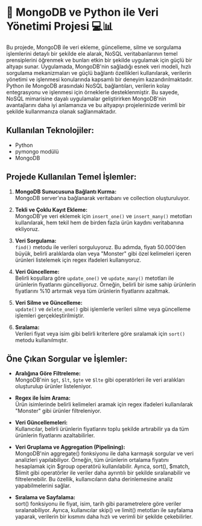 # 🚀 MongoDB ve Python ile Veri Yönetimi Projesi 💻📊

   Bu projede, MongoDB ile veri ekleme, güncelleme, silme ve sorgulama işlemlerini detaylı bir şekilde ele alarak, NoSQL veritabanlarının temel prensiplerini öğrenmek ve bunları etkin bir şekilde uygulamak için güçlü bir altyapı sunar. Uygulamada, MongoDB'nin sağladığı esnek veri modeli, hızlı sorgulama mekanizmaları ve güçlü bağlantı özellikleri kullanılarak, verilerin yönetimi ve işlenmesi konularında kapsamlı bir deneyim kazandırılmaktadır. Python ile MongoDB arasındaki NoSQL bağlantıları, verilerin kolay entegrasyonu ve işlenmesi için örneklerle desteklenmiştir. Bu sayede, NoSQL mimarisine dayalı uygulamalar geliştirirken MongoDB'nin avantajlarını daha iyi anlamanıza ve bu altyapıyı projelerinizde verimli bir şekilde kullanmanıza olanak sağlanmaktadır.

## Kullanılan Teknolojiler:
- Python
- pymongo modülü
- MongoDB

## Projede Kullanılan Temel İşlemler:

1. **MongoDB Sunucusuna Bağlantı Kurma:**  
   MongoDB server’ına bağlanarak veritabanı ve collection oluşturuluyor.
   
2. **Tekli ve Çoklu Kayıt Ekleme:**  
   MongoDB’ye veri eklemek için `insert_one()` ve `insert_many()` metotları kullanılarak, hem tekil hem de birden fazla ürün kaydını veritabanına ekliyoruz.

3. **Veri Sorgulama:**  
   `find()` metodu ile verileri sorguluyoruz. Bu adımda, fiyatı 50.000’den büyük, belirli aralıklarda olan veya "Monster" gibi özel kelimeleri içeren ürünleri listelemek için regex ifadeleri kullanıyoruz.

4. **Veri Güncelleme:**  
   Belirli koşullara göre `update_one()` ve `update_many()` metotları ile ürünlerin fiyatlarını güncelliyoruz. Örneğin, belirli bir isme sahip ürünlerin fiyatlarını %10 artırmak veya tüm ürünlerin fiyatlarını azaltmak.

5. **Veri Silme ve Güncelleme:**  
   `update()` ve `delete_one()` gibi işlemlerle verileri silme veya güncelleme işlemleri gerçekleştirilmiştir.

6. **Sıralama:**  
   Verileri fiyat veya isim gibi belirli kriterlere göre sıralamak için `sort()` metodu kullanılmıştır.

## Öne Çıkan Sorgular ve İşlemler:

- **Aralığına Göre Filtreleme:**  
   MongoDB'nin `$gt`, `$lt`, `$gte` ve `$lte` gibi operatörleri ile veri aralıkları oluşturulup ürünler listeleniyor.

- **Regex ile İsim Arama:**  
   Ürün isimlerinde belirli kelimeleri aramak için regex ifadeleri kullanılarak "Monster" gibi ürünler filtreleniyor.

- **Veri Güncellemeleri:**  
   Kullanıcılar, belirli ürünlerin fiyatlarını toplu şekilde artırabilir ya da tüm ürünlerin fiyatlarını azaltabilirler.

- **Veri Gruplama ve Aggregation (Pipelining):**  
   MongoDB'nin aggregate() fonksiyonu ile daha karmaşık sorgular ve veri analizleri yapılabiliyor. Örneğin, tüm ürünlerin ortalama fiyatını hesaplamak için $group operatörü kullanılabilir. Ayrıca, sort(), $match, $limit gibi operatörler ile veriler daha ayrıntılı bir şekilde sıralanabilir ve filtrelenebilir. Bu özellik, kullanıcıların daha derinlemesine analiz yapabilmelerini sağlar.

- **Sıralama ve Sayfalama:**  
   sort() fonksiyonu ile fiyat, isim, tarih gibi parametrelere göre veriler sıralanabiliyor. Ayrıca, kullanıcılar skip() ve limit() metotları ile sayfalama yaparak, verilerin bir kısmını daha hızlı ve verimli bir şekilde çekebilirler.


